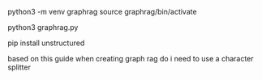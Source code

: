 python3 -m venv graphrag
source graphrag/bin/activate

python3 graphrag.py



pip install unstructured



based on this guide when creating graph rag do i need to use a character splitter

